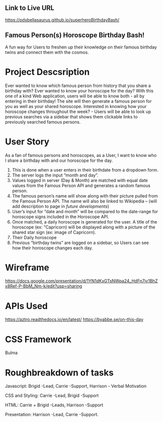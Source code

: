 ## Link to Live URL
https://pdxbellasaurus.github.io/superheroBirthdayBash/

## Famous Person(s) Horoscope Birthday Bash!
A fun way for Users to freshen up their knowledge on their famous birthday twins and connect them with the cosmos. 

# Project Descsription
Ever wanted to know which famous person from history that you share a birthday with? Ever wanted to know your horoscope for the day? With this one of a kind Web application, users will be able to know both - all by entering in their birthday! The site will then generate a famous person for you as well as your shared horoscope. Interested in knowing how your horoscope changes throughout the week? - Users will be able to look up previous searches via a sidebar that shows them clickable links to previously searched famous persons. 


# User Story
As a fan of famous persons and horoscopes, as a User, I want to know who I share a birthday with and our horoscope for the day. 
1.	This is done when a user enters in their birthdate from a dropdown form.
2.	The server logs the input “month and day”. 
3.	Values logged in server (Day & Month) are matched with equal date values from the Famous Person API and generates a random famous person. 
4.	The famous person’s name will show along with their picture pulled from the Famous Person API. The name will also be linked to Wikipedia – (will add description to page in *future developments*)
5.	User’s input for “date and month” will be compared to the date-range for horoscope signs included in the Horoscope API. 
6.	Once matched, a daily horoscope is generated for the user. A title of the horoscope (ex: “Capricorn) will be displayed along with a picture of the shared star sign (ex: image of Capricorn). 
7.	Their Daily horoscope
8.	Previous “birthday twins” are logged on a sidebar, so Users can see how their horoscope changes each day.


# Wireframe
https://docs.google.com/presentation/d/1YN1dKxGTsNWpa24_HdFn7iy1BhZx8Ref-P-BbM_Nm-k/edit?usp=sharing

# APIs Used
https://aztro.readthedocs.io/en/latest/
https://byabbe.se/on-this-day

# CSS Framework
Bulma


# Roughbreakdown of tasks
Javascript: Brigid -Lead, Carrie -Support, Harrison - Verbal Motivation

CSS and Styling: Carrie -Lead, Brigid -Support 

HTML: Carrie + Brigid -Leads, Harrison -Support

Presentation: Harrison -Lead, Carrie -Support. 
